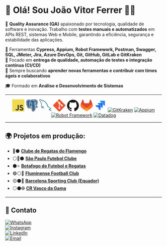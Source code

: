 # 🚀 Olá! Sou João Vitor Ferrer 👋🏽

🧪 **Quality Assurance (QA)** apaixonado por tecnologia, qualidade de software e inovação. Trabalho com **testes manuais e automatizados** em APIs REST, sistemas Web e Mobile, garantindo a eficiência, segurança e estabilidade das aplicações.

🔹 Ferramentas **Cypress, Appium, Robot Framework, Postman, Swagger, SQL, JMeter, Jira, Azure DevOps, Git, GitHub, GitLab e GitKraken**  
🔹 Focado em **entrega de qualidade, automação de testes e integração contínua (CI/CD)**  
🔹 Sempre buscando **aprender novas ferramentas e contribuir com times ágeis e colaborativos**

🎓 Formado em **Análise e Desenvolvimento de Sistemas**

---

<div align="center">
  <a href="https://raw.githubusercontent.com/devicons/devicon/master/icons/javascript/javascript-original.svg"><img src="https://raw.githubusercontent.com/devicons/devicon/master/icons/javascript/javascript-original.svg" alt="JavaScript" height="40" width="40" /></a>
  <a href="https://raw.githubusercontent.com/devicons/devicon/master/icons/postgresql/postgresql-original.svg"><img src="https://raw.githubusercontent.com/devicons/devicon/master/icons/postgresql/postgresql-original.svg" alt="PostgreSQL" height="40" width="40" /></a>
  <a href="https://raw.githubusercontent.com/devicons/devicon/master/icons/mysql/mysql-original.svg"><img src="https://raw.githubusercontent.com/devicons/devicon/master/icons/mysql/mysql-original.svg" alt="MySQL" height="40" width="40" /></a>
  <a href="https://raw.githubusercontent.com/devicons/devicon/master/icons/git/git-original.svg"><img src="https://raw.githubusercontent.com/devicons/devicon/master/icons/git/git-original.svg" alt="Git" height="40" width="40" /></a>
  <a href="https://raw.githubusercontent.com/devicons/devicon/master/icons/github/github-original.svg"><img src="https://raw.githubusercontent.com/devicons/devicon/master/icons/github/github-original.svg" alt="GitHub" height="40" width="40" /></a>
  <a href="https://raw.githubusercontent.com/devicons/devicon/master/icons/gitlab/gitlab-original.svg"><img src="https://raw.githubusercontent.com/devicons/devicon/master/icons/gitlab/gitlab-original.svg" alt="GitLab" height="40" width="40" /></a>
  <a href="https://raw.githubusercontent.com/devicons/devicon/master/icons/jira/jira-original.svg"><img src="https://raw.githubusercontent.com/devicons/devicon/master/icons/jira/jira-original.svg" alt="Jira" height="40" width="40" /></a>
  <a href="https://cdn.worldvectorlogo.com/logos/gitkraken.svg"><img src="https://cdn.worldvectorlogo.com/logos/gitkraken.svg" alt="GitKraken" height="40" width="40" /></a>
  <a href="https://cdn.worldvectorlogo.com/logos/appium.svg"><img src="https://cdn.worldvectorlogo.com/logos/appium.svg" alt="Appium" height="40" width="40" /></a>
  <a href="https://cdn.worldvectorlogo.com/logos/robot-framework.svg"><img src="https://cdn.worldvectorlogo.com/logos/robot-framework.svg" alt="Robot Framework" height="40" width="40" /></a>
  <a href="https://cdn.worldvectorlogo.com/logos/datadog.svg"><img src="https://cdn.worldvectorlogo.com/logos/datadog.svg" alt="Datadog" height="40" width="40" /></a>
</div>

---

## 🌍 Projetos em produção:

- 🔴⚫ **[Clube de Regatas do Flamengo](https://nacao.flamengo.com.br/?utm_source=ingressos&utm_medium=home)**  
- ⚪🔴⚫ **[São Paulo Futebol Clube](https://sociotorcedor.com.br/)**  
- ⚫⭐ **[Botafogo de Futebol e Regatas](https://camisa7.botafogo.com.br/)**  
- 🟢⚪🔴 **[Fluminense Football Club](https://sociofutebol.com.br/ingressos/)**  
- 🟡⚫🔴 **[Barcelona Sporting Club (Equador)](https://sociosbsc.com.ec/)**  
- ⚪⚫✠ **[CR Vasco da Gama](https://sociogigante.com/?utm_source=google&utm_medium=cpc&utm_campaign=22422937322&utm_content=744844559215&utm_term=ingresso%20vasco&gad_source=1&gad_campaignid=22422937322&gbraid=0AAAAAq3pFt8bpZ_m1JAJNhSSVdPpwFIC6&gclid=CjwKCAjwprjDBhBTEiwA1m1d0jAmJ4IAdPtnuQ8F21wsL8s89t86YsE1700ZDAtwRX-W7fHopF7wWhoC8W0QAvD_BwE)**  

---

## 📲 Contato

[![WhatsApp](https://img.shields.io/badge/-WhatsApp-25D366?style=for-the-badge&logo=whatsapp&logoColor=white)](https://wa.me/5511940236678)  
[![Instagram](https://img.shields.io/badge/-Instagram-%23E4405F?style=for-the-badge&logo=instagram&logoColor=white)](https://www.instagram.com/qa_jvferrer/)  
[![LinkedIn](https://img.shields.io/badge/-LinkedIn-%230077B5?style=for-the-badge&logo=linkedin&logoColor=white)](https://www.linkedin.com/in/jo%C3%A3o-vitor-ferrer-do-nascimento-10bb68226/)  
[![Email](https://img.shields.io/badge/-Email-%23333?style=for-the-badge&logo=gmail&logoColor=white)](mailto:joao.21ferrer@gmail.com)
